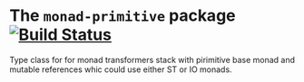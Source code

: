 The `monad-primitive` package [![Build Status](https://travis-ci.org/Shimuuar/monad-primitive.png?branch=master)](https://travis-ci.org/Shimuuar/monad-primitive)
====================

Type class for for monad transformers stack with pirimitive base
monad and mutable references whic could use either ST or IO monads.

